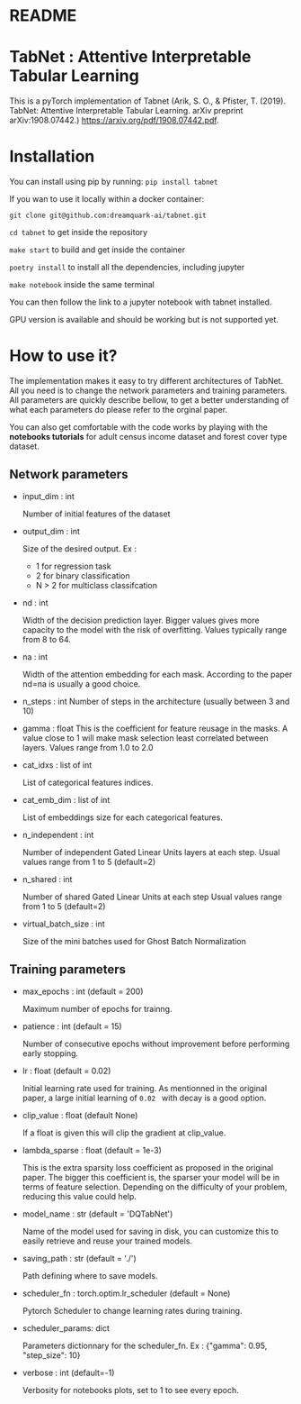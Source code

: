 # README

# TabNet : Attentive Interpretable Tabular Learning

This is a pyTorch implementation of Tabnet (Arik, S. O., & Pfister, T. (2019). TabNet: Attentive Interpretable Tabular Learning. arXiv preprint arXiv:1908.07442.) https://arxiv.org/pdf/1908.07442.pdf.

# Installation

You can install using pip by running:
`pip install tabnet`

If you wan to use it locally within a docker container:

`git clone git@github.com:dreamquark-ai/tabnet.git`

`cd tabnet` to get inside the repository

`make start` to build and get inside the container

`poetry install` to install all the dependencies, including jupyter

`make notebook` inside the same terminal

You can then follow the link to a jupyter notebook with tabnet installed.



GPU version is available and should be working but is not supported yet.

# How to use it?

The implementation makes it easy to try different architectures of TabNet.
All you need is to change the  network parameters and training parameters. All parameters are quickly describe bellow, to get a better understanding of what each parameters do please refer to the orginal paper.

You can also get comfortable with the code works by playing with the **notebooks tutorials** for adult census income dataset and forest cover type dataset.

## Network parameters

- input_dim : int

    Number of initial features of the dataset

- output_dim : int

    Size of the desired output. Ex :
    - 1 for regression task
    - 2 for binary classification
    -  N > 2 for multiclass classifcation

- nd : int

    Width of the decision prediction layer. Bigger values gives more capacity to the model with the risk of overfitting.
    Values typically range from 8 to 64.

- na : int

    Width of the attention embedding for each mask.
    According to the paper nd=na is usually a good choice.

- n_steps : int
    Number of steps in the architecture (usually between 3 and 10)

- gamma : float
    This is the coefficient for feature reusage in the masks.
    A value close to 1 will make mask selection least correlated between layers.
    Values range from 1.0 to 2.0
- cat_idxs : list of int

    List of categorical features indices.
- cat_emb_dim : list of int

    List of embeddings size for each categorical features.
- n_independent : int

    Number of independent Gated Linear Units layers at each step.
    Usual values range from 1 to 5 (default=2)
- n_shared : int

    Number of shared Gated Linear Units at each step
    Usual values range from 1 to 5 (default=2)
- virtual_batch_size : int

    Size of the mini batches used for Ghost Batch Normalization

## Training parameters

- max_epochs : int (default = 200)

    Maximum number of epochs for trainng.
- patience : int (default = 15)

    Number of consecutive epochs without improvement before performing early stopping.
- lr : float (default = 0.02)

    Initial learning rate used for training. As mentionned in the original paper, a large initial learning of ```0.02 ```  with decay is a good option.
- clip_value : float (default None)

    If a float is given this will clip the gradient at clip_value.
- lambda_sparse : float (default = 1e-3)

    This is the extra sparsity loss coefficient as proposed in the original paper. The bigger this coefficient is, the sparser your model will be in terms of feature selection. Depending on the difficulty of your problem, reducing this value could help.
- model_name : str (default = 'DQTabNet')

    Name of the model used for saving in disk, you can customize this to easily retrieve and reuse your trained models.
- saving_path : str (default = './')

    Path defining where to save models.
- scheduler_fn : torch.optim.lr_scheduler (default = None)

    Pytorch Scheduler to change learning rates during training.
- scheduler_params: dict

    Parameters dictionnary for the scheduler_fn. Ex : {"gamma": 0.95,                    "step_size": 10}
- verbose : int (default=-1)

    Verbosity for notebooks plots, set to 1 to see every epoch.
